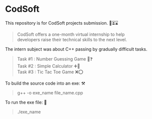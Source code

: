 # CodSoft
This repository is for CodSoft projects submission. 📣⏳⌛
>CodSoft offers a one-month virtual internship to help<br>
developers raise their technical skills to the next level.

The intern subject was about C++ passing by gradually difficult tasks.
>Task #1 : Number Guessing Game 🤔❓<br>
Task #2 : Simple Calculator ➕🟰 <br>
Task #3 : Tic Tac Toe Game ❌⭕ <br>

To build the source code into an exe: ⚒️
>g++ -o exe_name file_name.cpp

To run the exe file: 🛑
>./exe_name
